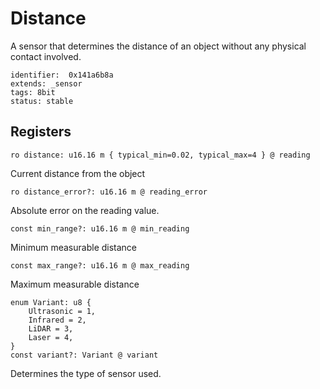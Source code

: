 # Distance

A sensor that determines the distance of an object without any physical contact involved.

    identifier:  0x141a6b8a
    extends: _sensor
    tags: 8bit
    status: stable

## Registers

    ro distance: u16.16 m { typical_min=0.02, typical_max=4 } @ reading

Current distance from the object

    ro distance_error?: u16.16 m @ reading_error

Absolute error on the reading value.

    const min_range?: u16.16 m @ min_reading

Minimum measurable distance

    const max_range?: u16.16 m @ max_reading

Maximum measurable distance

    enum Variant: u8 {
        Ultrasonic = 1,
        Infrared = 2,
        LiDAR = 3,
        Laser = 4,
    }
    const variant?: Variant @ variant

Determines the type of sensor used.
